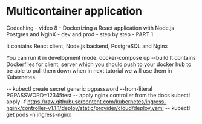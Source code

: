 # Multicontainer application

Codeching - video 8 - Dockerizing a React application with Node.js Postgres and NginX - dev and prod - step by step - PART 1


It contains React client, Node.js backend, PostgreSQL and Nginx

You can run it in development mode: docker-compose up --build
It contains Dockerfiles for client, server which you should push to your docker hub to be able
to pull them down when in next tutorial we will use them in Kubernetes.


-- kubectl create secret generic pgpassword --from-literal PGPASSWORD=12345test
-- apply nginx controller from the docs
    kubectl apply -f https://raw.githubusercontent.com/kubernetes/ingress-nginx/controller-v1.1.1/deploy/static/provider/cloud/deploy.yaml
-- kubectl get pods -n ingress-nginx
